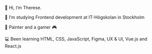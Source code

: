 👋 Hi, I’m Therese.

🌱 I’m studying Frontend development at IT-Högskolan in Stockholm

🎨 Painter and a gamer 🎮

💻 Been learning HTML, CSS, JavaScript, Figma, UX & UI, Vue.js and React.js
